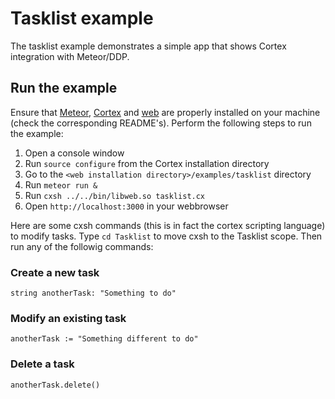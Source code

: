 # Tasklist example
The tasklist example demonstrates a simple app that shows Cortex integration with Meteor/DDP. 

## Run the example
Ensure that [Meteor](https://www.meteor.com/install), [Cortex](http://www.github.com/cortexlang/cortex) and [web](http://www.github.com/cortexlang/web)
are properly installed on your machine (check the corresponding README's). Perform the following steps to run the example:

1. Open a console window
2. Run `source configure` from the Cortex installation directory
3. Go to the `<web installation directory>/examples/tasklist` directory
4. Run `meteor run &`
5. Run `cxsh ../../bin/libweb.so tasklist.cx`
6. Open `http://localhost:3000` in your webbrowser

Here are some cxsh commands (this is in fact the cortex scripting language) to modify tasks. Type `cd Tasklist` to move cxsh
to the Tasklist scope. Then run any of the followig commands:

### Create a new task
```
string anotherTask: "Something to do"
```

### Modify an existing task
```
anotherTask := "Something different to do"
```

### Delete a task
```
anotherTask.delete()
```
